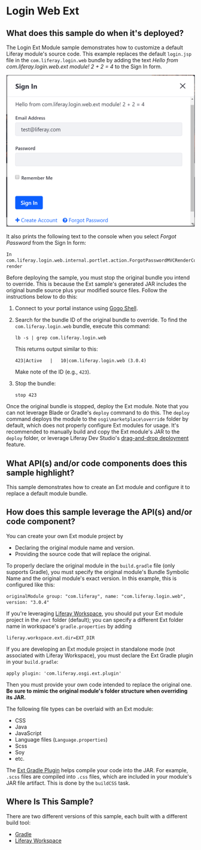 # Login Web Ext [](id=login-web-ext)

## What does this sample do when it's deployed? [](id=what-does-this-sample-do-when-its-deployed)

The Login Ext Module sample demonstrates how to customize a default Liferay
module's source code. This example replaces the default `login.jsp` file in the
`com.liferay.login.web` bundle by adding the text *Hello from
com.liferay.login.web.ext module! 2 + 2 = 4* to the Sign In form.

![Figure 1: The Login Ext module customizes the original Login module.](../../../images/login-ext.png)

It also prints the following text to the console when you select *Forgot
Password* from the Sign In form:

    In com.liferay.login.web.internal.portlet.action.ForgotPasswordMVCRenderCommand render

Before deploying the sample, you must stop the original bundle you intend to
override. This is because the Ext sample's generated JAR includes the original
bundle source plus your modified source files. Follow the instructions below to
do this:

1.  Connect to your portal instance using
    [Gogo Shell](/develop/reference/-/knowledge_base/7-1/using-the-felix-gogo-shell).

2.  Search for the bundle ID of the original bundle to override. To find the
    `com.liferay.login.web` bundle, execute this command:

        lb -s | grep com.liferay.login.web

    This returns output similar to this:

        423|Active   |   10|com.liferay.login.web (3.0.4)

    Make note of the ID (e.g., `423`).

3.  Stop the bundle:

        stop 423

Once the original bundle is stopped, deploy the Ext module. Note that you can
not leverage Blade or Gradle's `deploy` command to do this. The `deploy` command
deploys the module to the `osgi\marketplace\override` folder by default, which
does not properly configure Ext modules for usage. It's recommended to manually
build and copy the Ext module's JAR to the `deploy` folder, or leverage Liferay
Dev Studio's
[drag-and-drop deployment](/develop/tutorials/-/knowledge_base/7-1/deploying-projects-with-liferay-ide)
feature.

## What API(s) and/or code components does this sample highlight? [](id=what-apis-and-or-code-components-does-this-sample-highlight)

This sample demonstrates how to create an Ext module and configure it to replace
a default module bundle.

## How does this sample leverage the API(s) and/or code component? [](id=how-does-this-sample-leverage-the-apis-and-or-code-component)

You can create your own Ext module project by

- Declaring the original module name and version.
- Providing the source code that will replace the original.

To properly declare the original module in the `build.gradle` file (only
supports Gradle), you must specify the original module's Bundle Symbolic Name
and the original module's exact version. In this example, this is configured
like this:

    originalModule group: "com.liferay", name: "com.liferay.login.web", version: "3.0.4"

If you're leveraging
[Liferay Workspace](/develop/tutorials/-/knowledge_base/7-1/liferay-workspace),
you should put your Ext module project in the `/ext` folder (default); you can
specify a different Ext folder name in workspace's `gradle.properties` by adding

    liferay.workspace.ext.dir=EXT_DIR

If you are developing an Ext module project in standalone mode (not associated
with Liferay Workspace), you must declare the Ext Gradle plugin in your
`build.gradle`:

    apply plugin: 'com.liferay.osgi.ext.plugin'

Then you must provide your own code intended to replace the original one. **Be
sure to mimic the original module's folder structure when overriding its JAR.**

The following file types can be overlaid with an Ext module:

- CSS
- Java
- JavaScript
- Language files (`Language.properties`)
- Scss
- Soy
- etc.

The
[Ext Gradle Plugin](https://github.com/liferay/liferay-portal/blob/master/modules/sdk/gradle-plugins/src/main/java/com/liferay/gradle/plugins/LiferayOSGiExtPlugin.java)
helps compile your code into the JAR. For example, `.scss` files are compiled
into `.css` files, which are included in your module's JAR file artifact. This
is done by the `buildCSS` task.

## Where Is This Sample? [](id=where-is-this-sample)

There are two different versions of this sample, each built with a different
build tool:

- [Gradle](https://github.com/liferay/liferay-blade-samples/tree/7.1/gradle/ext/login-web-ext)
- [Liferay Workspace](https://github.com/liferay/liferay-blade-samples/tree/7.1/liferay-workspace/ext/login-web-ext)
